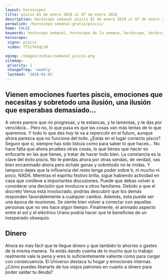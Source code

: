 ```yaml
---
layout: horoscopos
title: piscis 01 de enero 2018 al 07 de enero 2018 
description: Horóscopo semanal piscis 01 de enero 2018 al 07 de enero 2018. Vienen emociones fuertes piscis, emociones que necesitas y sobretodo una ilusión, una ilusión que esperabas demasiado…
permalink: /horoscopo-semanal-gratis/piscis/
home: FALSE
keywords: horóscopo semanal, horóscopo de la semana, horóscopo, horóscopo gratis,horóscopos, horóscopo esperanza gracia, horoscopos piscis la semana, horóscopos gratis, Tarot, Astrologia, Zodíaco, piscis, horoscopo gratis, semanal
horoscopo:
 signo: piscis
 video: T7SiYKXqL30

ogimg: /images/zodiac/semanal_piscis.png
sitemap:
 priority: 1
 changefreq: 'weekly'
 lastmod: '2018-01-01'
---
```




## Vienen emociones fuertes piscis, emociones que necesitas y sobretodo una ilusión, una ilusión que esperabas demasiado…

A veces parece que no progresas, y te estancas, y te lamentas, y te das por vencido/a… Pero no, lo que pasa es que las cosas van más lentas de lo que queremos. Y todo lo que des hoy te va a repercutir en el futuro, aunque ahora parezca que no funciona del todo. ¿Estás en el lugar correcto piscis? Seguro que sí, siempre has sido listo/a como para saber lo que haces… No hace falta que ahora pruebes otras cosas, lo que tienes que hacer es enfocarte en las que tienes, y tratar de hacer todo bien. La constancia es la clave del éxito piscis. No te pierdas ahora por otras sendas, de verdad, vas bien encaminado ahora pero échale ganas y sobretodo no te rindas. Y tampoco dejes que la influencia del resto tenga poder sobre ti, ni mucho ni poco, NADA.
Mientras el espíritu festivo brilla, sigue habiendo actividad en casa que conlleve a importantes discusiones. Puede que debas volver a considerar una decisión que involucra a otros familiares. Debido a que el discreto Venus está involucrado, podrías descubrir que los demás responden favorablemente a cualquier cambio. Además, esta puede ser una época de reuniones. Se siente bien volver a conectar con aquellas personas que no ves hace algún tiempo. Finalmente, el animado aspecto entre el sol y el eléctrico Urano podría hacer que te beneficies de un inesperado obsequio.

## Dinero

Ahora es más fácil que te llegue dinero y que también lo ahorres o gastes de la misma manera. Te estás dando cuenta de lo mucho que tu trabajo realmente vale la pena y eres lo suficientemente valiente como para cargar con consecuencia. El Universo destaca tu hogar y emociones internas. ¿Cómo puedes liberarte de tus viejos patrones en cuanto a dinero para poder saldar tu deuda?